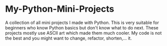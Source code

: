 # My-Python-Mini-Projects
A collection of all mini projects I made with Python. This is very suitable for beginners who know Python basics but don't know what to do next.
These projects mostly use ASCII art which made them much cooler. My code is not the best and you might want to change, refactor, shorten,... it.
